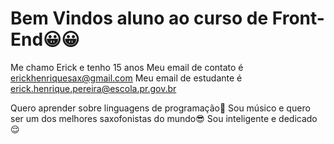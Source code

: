 # Bem Vindos aluno ao curso de Front-End😀😀
Me chamo Erick e tenho 15 anos
Meu email de contato é erickhenriquesax@gmail.com
Meu email de estudante é erick.henrique.pereira@escola.pr.gov.br

Quero aprender sobre linguagens de programação😬
Sou músico e quero ser um dos melhores saxofonistas do mundo😎
Sou inteligente e dedicado😌
